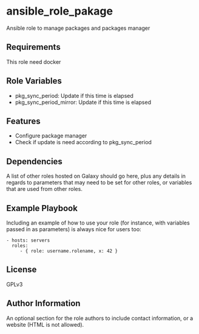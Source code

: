 ansible_role_pakage
=========

Ansible role to manage packages and packages manager

Requirements
------------

This role need docker

Role Variables
--------------
* pkg_sync_period: Update if this time is elapsed
* pkg_sync_period_mirror: Update if this time is elapsed

Features
--------
* Configure package manager
* Check if update is need according to pkg_sync_period

Dependencies
------------

A list of other roles hosted on Galaxy should go here, plus any details in regards to parameters that may need to be set for other roles, or variables that are used from other roles.

Example Playbook
----------------

Including an example of how to use your role (for instance, with variables passed in as parameters) is always nice for users too:

    - hosts: servers
      roles:
         - { role: username.rolename, x: 42 }

License
-------

GPLv3

Author Information
------------------

An optional section for the role authors to include contact information, or a website (HTML is not allowed).
